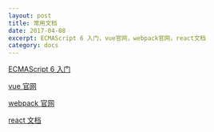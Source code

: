 ```yaml
---
layout: post
title: 常用文档
date: 2017-04-08
excerpt: ECMAScript 6 入门，vue官网，webpack官网，react文档
category: docs
---
```


[ECMAScript 6 入门](http://es6.ruanyifeng.com/#docs/promise)

[vue 官网](https://cn.vuejs.org/v2/api/#vm-mount)

[webpack 官网](https://doc.webpack-china.org/concepts/)

[react 文档](https://doc.react-china.org/docs/state-and-lifecycle.html)

